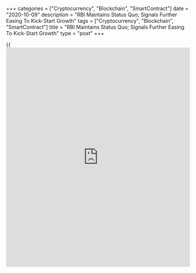 +++
categories = ["Cryptocurrency", "Blockchain", "SmartContract"]
date = "2020-10-09"
description = "RBI Maintains Status Quo; Signals Further Easing To Kick-Start Growth"
tags = ["Cryptocurrency", "Blockchain", "SmartContract"]
title = "RBI Maintains Status Quo; Signals Further Easing To Kick-Start Growth"
type = "post"
+++

{{<iframe id="large-banner" src="https://www.bounty.group/#slide=19.0" width="100%" height="600" scrolling="no" style="border: 0px solid rgb(216, 221, 230); border-radius: 3px;">}}

The Reserve Bank of India maintained status quo as [policy](https://www.fintechee.com/policy/)makers await
inflationary pressures to ease ahead of loosening [policy](https://www.fintechee.com/policy/) further to
underpin the [economy][1] that is severely hit by the coronavirus
pandemic.

The newly constituted Monetary Policy Committee, led by Governor
Shaktikanta Das, voted unanimously to maintain the [policy](https://www.fintechee.com/policy/) repo rate at
4.00 percent, as widely expected.  
  
The Marginal Standing Facility or MSF rate, and the Bank rate remained
unchanged at 4.25 percent. The reverse repo rate was retained at 3.35
percent.

The last change in the benchmark rate was a 40 basis point cut in May,
taking the cumulative reduction to 250 basis points since February 2019.

The MPC will continue with the accommodative stance of monetary [policy](https://www.fintechee.com/policy/)
as long as necessary, at least during the current financial year and
into the next year, the RBI chief said.

The bank said it will wait to see the easing of inflationary pressures
to use the space available for supporting growth further.

The committee observed that the accommodative stance is needed to revive
growth on a durable basis and mitigate the impact of the Covid-19 on the
economy, while ensuring that inflation remains within the target.

The relatively dovish tone of the statement, along with the dire growth
outlook, the easing cycle will resume before long, Shilan Shah, an
economist at Capital Economics, said.

Real GDP growth was expected to be negative at -9.5 percent for the
current financial year ending March 2021, with risks tilted to the
downside. Economic growth for the first quarter of 2021-22 was placed at
20.6 percent.

CPI inflation was projected at 6.8 percent for the second quarter of
2020-21. The RBI aims to achieve inflation of 4 percent within a band of
+/- 2 percent.

For 2021-22, assuming a normalization of supply chains with the
availability of effective vaccines against Covid-19, inflation is set to
move in a range of 4.1-4.4 percent and real GDP to grow 10.1 percent,
the bank said in its Monetary Policy Report.

The governor said the bank stands ready to undertake more measures as
required to ensure liquidity and easy financing conditions.

The RBI unveiled a range of measures to improve liquidity. The bank
decided to conduct on tap TLTRO for a total amount of INR 1 trillion for
banks to invest in corporate bonds and debt instruments of specific
sectors.

The bank will also conduct open market operations in State Development
Loans as a special case during the current financial year.

The latest MPC meeting was originally scheduled to be conducted on
October 1, but was postponed after the government failed to appoint
three governors to the board.

For comments and feedback [contact](https://www.playgroundfx.com/contact/): editorial@rtt[news](https://www.letsplayfx.com/blog/forex-news-website/).com

[Business News][2]

   1. www.rtt[news](https://www.letsplayfx.com/blog/forex-news-website/).com/Content/EconomicNews.aspx
   2. www.rtt[news](https://www.letsplayfx.com/blog/forex-news-website/).com/Content/Business.aspx